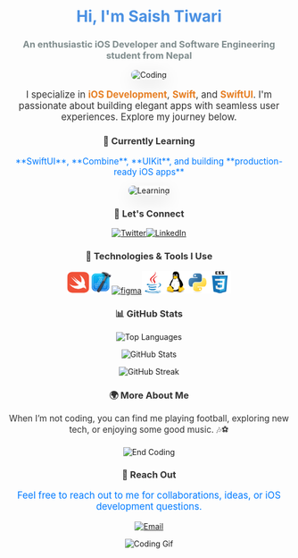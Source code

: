 <h1 align="center" style="font-family: -apple-system, BlinkMacSystemFont, 'Segoe UI', 'Roboto', 'Oxygen', 'Ubuntu', 'Cantarell', 'Fira Sans', 'Droid Sans', sans-serif; font-weight: bold; color: #4A90E2;">Hi, I'm Saish Tiwari</h1><h3 align="center" style="color: #7F8C8D;">An enthusiastic iOS Developer and Software Engineering student from Nepal</h3><p align="center"><img src="https://user-images.githubusercontent.com/68688057/137184767-ec1b0720-e822-4f43-88aa-7d46f918b2d3.gif" alt="Coding" width="400" style="border-radius: 8px; box-shadow: 0 10px 30px rgba(0, 0, 0, 0.1);"/></p><p align="center" style="font-size: 1.2em; color: #333;">I specialize in <strong style="color: #E67E22;">iOS Development</strong>, <strong style="color: #E67E22;">Swift</strong>, and <strong style="color: #E67E22;">SwiftUI</strong>. I'm passionate about building elegant apps with seamless user experiences. Explore my journey below.</p><h3 align="center" style="color: #333;">🚀 Currently Learning</h3><p align="center" style="font-size: 1.1em; color: #007aff;">**SwiftUI**, **Combine**, **UIKit**, and building **production-ready iOS apps**</p><p align="center"><img src="https://media.giphy.com/media/qgQUggAC3Pfv687qPC/giphy.gif" alt="Learning" width="400" style="border-radius: 8px; box-shadow: 0 10px 30px rgba(0, 0, 0, 0.1);"/></p><h3 align="center" style="color: #333;">📍 Let's Connect</h3><p align="center"><a href="https://twitter.com/TiwariSaish" target="_blank"><img src="https://img.shields.io/badge/Twitter-%231DA1F2.svg?style=for-the-badge&logo=Twitter&logoColor=white" alt="Twitter"/></a><a href="https://www.linkedin.com/in/saish-tiwari-ba119a150" target="_blank"><img src="https://img.shields.io/badge/LinkedIn-%230077B5.svg?style=for-the-badge&logo=LinkedIn&logoColor=white" alt="LinkedIn"/></a></p><h3 align="center" style="color: #333;">🔧 Technologies & Tools I Use</h3><p align="center"><a href="https://developer.apple.com/swift/" target="_blank"><img src="https://raw.githubusercontent.com/devicons/devicon/master/icons/swift/swift-original.svg" alt="swift" width="40" height="40"/></a><a href="https://developer.apple.com/xcode/" target="_blank"><img src="https://raw.githubusercontent.com/devicons/devicon/master/icons/xcode/xcode-original.svg" alt="xcode" width="40" height="40"/></a><a href="https://www.figma.com/" target="_blank"><img src="https://www.vectorlogo.zone/logos/figma/figma-icon.svg" alt="figma" width="40" height="40"/></a><a href="https://www.java.com" target="_blank"><img src="https://raw.githubusercontent.com/devicons/devicon/master/icons/java/java-original.svg" alt="java" width="40" height="40"/></a><a href="https://www.linux.org/" target="_blank"><img src="https://raw.githubusercontent.com/devicons/devicon/master/icons/linux/linux-original.svg" alt="linux" width="40" height="40"/></a><a href="https://www.python.org" target="_blank"><img src="https://raw.githubusercontent.com/devicons/devicon/master/icons/python/python-original.svg" alt="python" width="40" height="40"/></a><a href="https://www.w3schools.com/css/" target="_blank"><img src="https://raw.githubusercontent.com/devicons/devicon/master/icons/css3/css3-original-wordmark.svg" alt="css3" width="40" height="40"/></a></p><h3 align="center" style="color: #333;">📊 GitHub Stats</h3><p align="center"><img src="https://github-readme-stats.vercel.app/api/top-langs?username=SaishTiwari&show_icons=true&locale=en&layout=compact" alt="Top Languages" /></p><p align="center"><img src="https://github-readme-stats.vercel.app/api?username=SaishTiwari&show_icons=true&locale=en" alt="GitHub Stats" /></p><p align="center"><img src="https://github-readme-streak-stats.herokuapp.com/?user=SaishTiwari" alt="GitHub Streak" /></p><h3 align="center" style="color: #333;">🌍 More About Me</h3><p align="center" style="font-size: 1.1em; color: #333;">When I’m not coding, you can find me playing football, exploring new tech, or enjoying some good music. 🎶⚽</p><p align="center"><img src="https://media.giphy.com/media/836HiJc7pgzy8iNXCn/giphy.gif" alt="End Coding" width="300"/></p><h3 align="center" style="color: #333;">💬 Reach Out</h3><p align="center" style="font-size: 1.2em; color: #007aff;">Feel free to reach out to me for collaborations, ideas, or iOS development questions.</p><p align="center"><a href="mailto:tiwarisaish381@gmail.com"><img src="https://img.shields.io/badge/Email-%23EA4335.svg?style=for-the-badge&logo=gmail&logoColor=white" alt="Email"/></a></p><p align="center"><img src="https://user-images.githubusercontent.com/68688057/137184767-ec1b0720-e822-4f43-88aa-7d46f918b2d3.gif" alt="Coding Gif" width="400"/></p>
